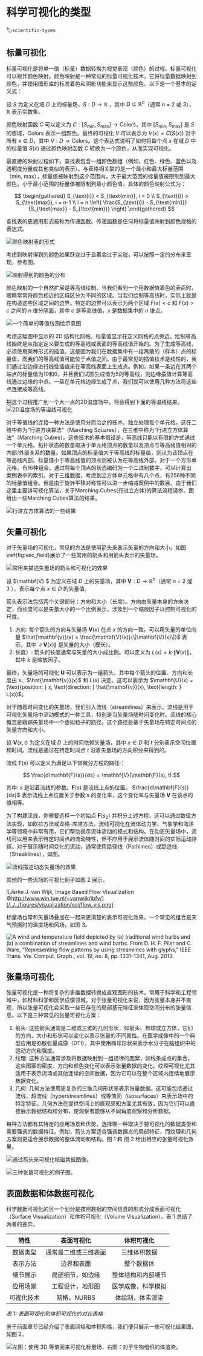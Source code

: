# 科学可视化的类型
:label:`scientific-types`

## 标量可视化

标量可视化是将单一值（标量）数据转换为视觉表现（颜色）的过程。标量可视化可以视作颜色映射。颜色映射是一种常见的标量可视化技术，它将标量数据映射到颜色，并使用图形库的标准着色和阴影功能来显示这些颜色。以下是一个基本的定义式：

设 $S$ 为定义在域 $D$ 上的标量场，$S:D \rightarrow \mathbb{R}$ ，其中 $D\subseteq \mathbb{R}^n$（通常 $n$ = 2 或 3），$\mathbb{R}$ 表示实数集。

颜色映射函数 $C$ 可以定义为 $C: [S_{\text{min}}, S_{\text{max}}] \rightarrow \text{Colors}$，其中 $[S_{\text{min}}, S_{\text{max}}]$ 是 $S$ 的值域，$\text{Colors}$ 表示一组颜色。最终的可视化 $V$ 可以表示为 $V(x) = C(S(x))$ 对于所有 $x \in D$，其中 $V: D \rightarrow \text{Colors}$。这个表达式说明了如何将每个点 $x$ 在域 $D$ 中的标量值 $S(x)$ 通过颜色映射函数 $C$ 转换为一个颜色，从而实现可视化。

最直接的映射过程如下。查找表包含一组颜色数组（例如，红色、绿色、蓝色以及透明度分量或其他类似的表示）。与表格相关联的是一个最小和最大标量范围（min, max），标量值被映射到这个范围内。大于最大范围的标量值被限制到最大颜色，小于最小范围的标量值被限制到最小颜色值。具体的颜色映射公式为：

$$
\begin{gathered}
S_{\text{i}} < S_{\text{min}}, i = 0 \\
S_{\text{i}} > S_{\text{max}}, i = n-1 \\
i = n \left( \frac{S_{\text{i}} - S_{\text{min}}}{S_{\text{max}} - S_{\text{min}}} \right)
\end{gathered}
$$

查找表的更通用形式被称为传递函数。传递函数是任何将标量值映射到颜色规格的表达式。

![颜色映射表的形式](/../../figures/visualization/sci/colormapping.png)


考虑到映射得到的颜色如果跃变过于显著会过于尖锐，可以按照一定的分布来呈现，参考图。

![映射得到的颜色的分布](/../../figures/visualization/sci/rgb_color_mapping.png)


颜色映射的一个自然扩展是等高线绘制。当我们看到一个用数据值着色的表面时，眼睛常常将颜色相近的区域区分为不同的区域。当我们绘制等高线时，实际上就是在构造这些区域之间的边界。特定的边界可以表示为两个区域 $F(x) < c$ 和 $F(x) > c$ 之间的 $n$ 维分隔面，其中 $c$ 是等高线值，$x$ 是数据集中的 $n$ 维点。

![一个简单的等值线测绘示意图](/../../figures/visualization/sci/isometric.png)


考虑这幅图中显示的 2D 结构化网格。标量值显示在定义网格的点旁边。绘制等高线始终是从指定定义要生成的等高线或表面的等高线值开始的。为了生成等高线，必须使用某种形式的插值。这是因为我们在数据集中有一组离散的（样本）点的标量值，而我们的等高线值可能位于点值之间。由于最常见的插值技术是线性的，我们通过沿边缘进行线性插值来在等高线表面上生成点。例如，如果一条边在其两个端点的标量值为10和0，并且我们试图生成值为5的等高线，则边缘插值计算等高线通过边缘的中点。一旦在单元格边缘生成了点，我们就可以使用几种方法将这些点连接成等高线。

把这个过程推广到一个大一点的2D温度场中，将会得到下面的等温线结果。
![2D温度场的等温线可视化](/../../figures/visualization/sci/isometric.png)

对于等值线的连接一种方法是使用分而治之的技术，独立处理每个单元格。这在二维中称为“行进方块算法”（Marching Squares），在三维中称为“行进立方体算法”（Marching Cubes）。这些技术的基本假设是，等高线只能以有限的方式通过一个单元格。拓扑状态的数量取决于单元格顶点的数量以及顶点与等高线值相对的内部/外部关系的数量。如果顶点的标量值大于等高线的标量值，则认为该顶点在等高线内部。标量值小于等高线值的顶点则被认为在等高线外部。对于一个方形单元格，有16种组合。通过将每个顶点的状态编码为一个二进制数字，可以计算出案例表中的索引。对于三维数据，考虑到立方体单元格中有八个点，有256种不同的标量值组合。但是由于旋转平移对称性可以进一步缩减案例中的数目。由于我们这里主要讲可视化算法，关于Marching Cubes(行进立方体)的算法流程请参。图给出一些Marching Cubes算法的结果。

![行进立方体算法的一些结果](/../../figures/visualization/sci/marching_cubes.png)

## 矢量可视化

对于矢量场的可视化，常见的方法是使用箭头来表示矢量的方向和大小。如图\ref{fig:vec_field}展示了一些常用的箭头和用箭头表示的矢量场。

![常用来描述矢量场的箭头和可视化的效果](/../../figures/visualization/sci/glyphs_vec_field.png)

设 $\mathbf{V} $ 为定义在域 $D$ 上的矢量场，其中 $\mathbf{V}: D \rightarrow \mathbb{R}^n$（通常 $n$ = 2 或 3 ），表示每个点 $x \in D$ 的矢量值。

箭头表示法包括两个关键部分：方向和大小（长度）。方向由矢量本身的方向决定，而长度可以是矢量大小的一个比例表示，涉及到一个缩放因子以控制可视化的尺度。

1. 方向:
   每个箭头的方向与矢量场 $\mathbf{V}(x)$ 在点 $x$ 的方向一致。可以用矢量的单位向量 $\hat{\mathbf{v}}(x) = \frac{\mathbf{V}(x)}{\|\mathbf{V}(x)\|}$ 表示，其中 $\|\mathbf{V}(x)\|$ 是矢量的大小（模长）。
2. 长度）:
   箭头的长度通常与矢量的大小成比例。可以定义为 $L(x) = k \cdot \|\mathbf{V}(x)\|$，其中 $k$ 是缩放因子。

最终，矢量场的可视化 $\mathbf{U}$ 可以表示为一组箭头，其中每个箭头的位置、方向和长度由 $x$、$\hat{\mathbf{v}}(x)$ 和 $L(x)$ 决定。这可以表示为 $\mathbf{U}(x) = (\text{position: } x, \text{direction: } \hat{\mathbf{v}}(x), \text{length: } L(x))$。

对于随着时间变化的矢量场，我们引入流线（streamlines）来表示。流线是用于可视化矢量场中流动模式的一种工具，特别是当矢量场随时间变化时。流线的核心概念是跟踪矢量场中一个虚拟粒子的路径。这个路径是基于矢量场在特定时间点的矢量方向和大小。

设 $\mathbf{V}(x, t)$ 为定义在域 $D$ 上的时间依赖矢量场，其中 $x \in D$ 和 $t$ 分别表示空间位置和时间。流线是通过在特定时间点 $t$ 沿着矢量场的方向积分来得到的。

流线 $\mathbf{F}(s)$ 可以定义为满足以下常微分方程的路径：

$$
\frac{d\mathbf{F}(s)}{ds} = \mathbf{V}(\mathbf{F}(s), t)
$$

其中: $s$ 是沿着流线的参数。$\mathbf{F}(s)$ 是流线上点的位置。 $\frac{d\mathbf{F}(s)}{ds}$ 表示流线上点位置关于参数 $s$ 的变化率，这个变化率与矢量场 $\mathbf{V}$ 在该点的值相等。

为了构建流线，你需要选择一个初始点 $\mathbf{F}(s_0)$ 并积分上述方程。这可以通过数值方法实现，如欧拉方法或龙格-库塔方法。流线可视化在流体动力学、气象学和海洋学等领域中非常有用，它们帮助揭示流体流动的模式和结构。在动态矢量场中，流线可以用来表示特定时间点的流动特性，但不应用于展示流体随时间的实际运动路径。对于展示随时间变化的流动，通常使用路径线（Pathlines）或踪迹线（Streaklines），如图。

![流线描述动态矢量场的效果](/../../figures/visualization/sci/steamlines.png)

其他的一些流场的可视化例子如图 2 展示。

![Jarke J. van Wijk, Image Based Flow Visualization ©http://www.win.tue.nl/~vanwijk/ibfv/](/../../figures/visualization/sci/flow_vis.png)

标量场也常和矢量场叠加在一起来更清楚的表示可视化效果，一个常见的组合是天气预报时的温度场和风场，如图 3。

![A wind and temperature field depicted by (a) traditional wind barbs and (b) a combination of streamlines and wind barbs. From D. H. F. Pilar and C. Ware, “Representing flow patterns by using streamlines with glyphs,” IEEE Trans. Vis. Comput. Graph., vol. 19, no. 8, pp. 1331–1341, Aug. 2013.](/../../figures/visualization/sci/scalar_and_vector.png)

## 张量场可视化

张量可视化是一种将复杂的多维数据转换成直观图形的技术，常用于科学和工程领域中，如材料科学和医学成像领域。对于张量可视化来说，因为张量本身并不直观，所以张量可视化会采取一些已存在的局部基元特征来体现空间分布的张量信息。以下是三种常见的张量可视化方案：

1. 箭头: 这些箭头通常是二维或三维的几何形状，如箭头、椭球或立方体，它们的方向、大小和形状可以变化以表示张量的不同属性。在医学成像中的一个典型应用是弥散张量成像（DTI），其中使用椭球形状来表示水分子在脑组织中的运动方向和强度。
2. 纹理: 这种方法通常涉及将数据映射到一组规律的图案，如线条或点的集合，这些图案的密度、方向和颜色变化可以表示张量数据的变化。纹理可视化尤其适用于表示流场或其他连续的空间数据，因为它可以在整个区域内连续地展示数据变化。
3. 几何: 几何方法使用更复杂的三维几何形状来表示张量数据。这可能包括通过流线、超流线（hyperstreamlines）或等值面（isosurfaces）来表示场中的特定特征。几何方法在提供空间上的直观感知方面尤其有效，因为它们可以直接展示数据结构和分布，使观察者能够从不同角度观察和分析数据。

每种方法都有其特定的应用场景和优势，选择哪一种取决于要可视化的数据类型和需要强调的数据特征。例如，箭头方案适合强调数据点的局部特征，而纹理和几何方案则更适合展示数据的整体流动和结构。图 1 和 图 2 给出相应的张量可视化效果。

![通过箭头来可视化核磁共振图像。](/../../figures/visualization/sci/tensor1.png)


![三种张量可视化的例子图。](/../../figures/visualization/sci/tensor_types.png)


## 表面数据和体数据可视化

科学数据可视化的另一个划分是按照数据的空间信息的形式分成表面可视化（Surface Visualization）和体积可视化（Volume Visualization）。表 1 总结了两者的差异。

| **特性**   | **表面可视化**         | **体积可视化**             |
|:------------:|:---------------------:|:-------------------------:|
| 数据类型   |   通常是二维或三维表面    | 三维体积数据               |
| 表示方法   |   边界和表面             | 整个数据体                 |
| 细节展示   |   局部细节，如边缘        | 整体结构和内部细节         |
| 应用场景   |   工程设计，地形图        | 医学成像，科学模拟         |
| 可视化技术 |   网格，NURBS            | 体绘制，体素渲染           |

*表 1: 表面可视化和体积可视化的对比表格*

鉴于前面章节已经介绍了表面网格和体积网格，我们便只展示一些可视化结果图，如图 2。

![左图：使用 3D 等值面来可视化标量场，右图：对于生物组织的体渲染。](/../../figures/visualization/sci/surface_vs_volume.png)
